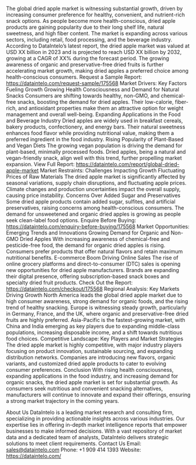 The global dried apple market is witnessing substantial growth, driven by increasing consumer preference for healthy, convenient, and nutrient-rich snack options. As people become more health-conscious, dried apple products are gaining popularity due to their long shelf life, natural sweetness, and high fiber content. The market is expanding across various sectors, including retail, food processing, and the beverage industry.
According to DataIntelo’s latest report, the dried apple market was valued at USD XX billion in 2023 and is projected to reach USD XX billion by 2032, growing at a CAGR of XX% during the forecast period. The growing awareness of organic and preservative-free dried fruits is further accelerating market growth, making dried apples a preferred choice among health-conscious consumers.
Request a Sample Report: https://dataintelo.com/request-sample/175568
Market Drivers: Key Factors Fueling Growth
Growing Health Consciousness and Demand for Natural Snacks
Consumers are shifting towards healthy, non-GMO, and chemical-free snacks, boosting the demand for dried apples. Their low-calorie, fiber-rich, and antioxidant properties make them an attractive option for weight management and overall well-being.
Expanding Applications in the Food and Beverage Industry
Dried apples are widely used in breakfast cereals, bakery products, confectionery, and energy bars. Their natural sweetness enhances food flavor while providing nutritional value, making them a preferred ingredient in the food industry.
Rising Popularity of Plant-Based and Vegan Diets
The growing vegan population is driving the demand for plant-based, minimally processed foods. Dried apples, being a natural and vegan-friendly snack, align well with this trend, further propelling market expansion.
View Full Report: https://dataintelo.com/report/global-dried-apple-market
Market Restraints: Challenges Impacting Growth
Fluctuating Prices of Raw Materials
The dried apple market is significantly affected by seasonal variations, supply chain disruptions, and fluctuating apple prices. Climate changes and production uncertainties impact the overall supply, causing price instability.
Concerns Over Added Sugar and Preservatives
Some dried apple products contain added sugar, sulfites, and artificial preservatives, raising concerns among health-conscious consumers. The demand for unsweetened and organic dried apples is growing as people seek clean-label food options.
Enquire Before Buying: https://dataintelo.com/enquiry-before-buying/175568
Market Opportunities: Emerging Trends and Innovations
Growing Demand for Organic and Non-GMO Dried Apples
With increasing awareness of chemical-free and pesticide-free food, the demand for organic dried apples is rising. Consumers prefer products that offer natural flavors and retain maximum nutritional benefits.
E-commerce Boom Driving Online Sales
The rise of online grocery platforms and direct-to-consumer (DTC) sales is opening new opportunities for dried apple manufacturers. Brands are expanding their digital presence, offering subscription-based snack boxes and specialty dried fruit products.
Check Out the Report: https://dataintelo.com/checkout/175568
Regional Analysis: Key Markets Driving Growth
North America leads the global dried apple market due to high consumer awareness, strong demand for organic foods, and the rising trend of healthy snacking.
Europe is witnessing steady growth, particularly in Germany, France, and the UK, where organic and preservative-free dried fruits are highly preferred.
Asia-Pacific is the fastest-growing market, with China and India emerging as key players due to expanding middle-class populations, increasing disposable income, and a shift towards nutritious food choices.
Competitive Landscape: Key Players and Market Strategies
The dried apple market is highly competitive, with major industry players focusing on product innovation, sustainable sourcing, and expanding distribution networks. Companies are introducing new flavors, organic variants, and customized dried apple products to cater to evolving consumer preferences.
Conclusion
With rising health consciousness, expanding applications in the food industry, and increasing demand for organic snacks, the dried apple market is set for substantial growth. As consumers seek nutritious and convenient snacking alternatives, manufacturers will continue to innovate and expand their offerings, ensuring a strong market trajectory in the coming years.

About Us
DataIntelo is a leading market research and consulting firm, specializing in providing actionable insights across various industries. Our expertise lies in offering in-depth market intelligence reports that empower businesses to make informed decisions. With a vast repository of market data and a dedicated team of analysts, DataIntelo delivers strategic solutions to meet client requirements.
Contact Us
Email: sales@dataintelo.com
Phone: +1 909 414 1393
Website: https://dataintelo.com/

